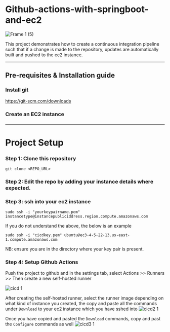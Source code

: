 # Github-actions-with-springboot-and-ec2
![Frame 1 (5)](https://user-images.githubusercontent.com/89241109/180608741-a66186cc-a5ee-479a-987f-6bede1720e45.png)

This project demonstrates how to create a continuous integration pipeline such that if a change is made to the repository, updates are automatically built and pushed to the ec2 instance.

---
## Pre-requisites & Installation guide
### Install git
https://git-scm.com/downloads

### Create an EC2 instance

### 

---
# Project Setup
### Step 1: Clone this repository
```
git clone <REPO_URL>
```
### Step 2: Edit the repo by adding your instance details where expected.

### Step 3: ssh into your ec2 instance
```
sudo ssh -i "yourkeypairname.pem" instancetype@instancepubliciddress.region.compute.amazonaws.com
```
If you do not understand the above, the below is an example
```
sudo ssh -i "cicdkey.pem" ubuntu@ec3-4-5-22-13.us-east-1.compute.amazonaws.com
```
NB: ensure you are in the directory where your key pair is present.

### Step 4: Setup Github Actions
Push the project to github and in the settings tab, select Actions >> Runners >> Then create a new self-hosted runner

![cicd 1](https://user-images.githubusercontent.com/89241109/181905295-dba86632-5248-4653-8acb-84575e4e90a4.png)

After creating the self-hosted runner, select the runner image depending on what kind of instance you created, the copy and paste all the commands under ```Download``` to your ec2 instance which you have sshed into
![cicd2 1](https://user-images.githubusercontent.com/89241109/181905305-29f3417f-dbf3-4234-bcb4-0c8bc09a6a59.png)

Once you have copied and pasted the ```Download``` commands, copy and past the ```Configure``` commands as well
![cicd3 1](https://user-images.githubusercontent.com/89241109/181905312-79268e5f-5e41-4cce-853a-834eeae79e0f.png)


